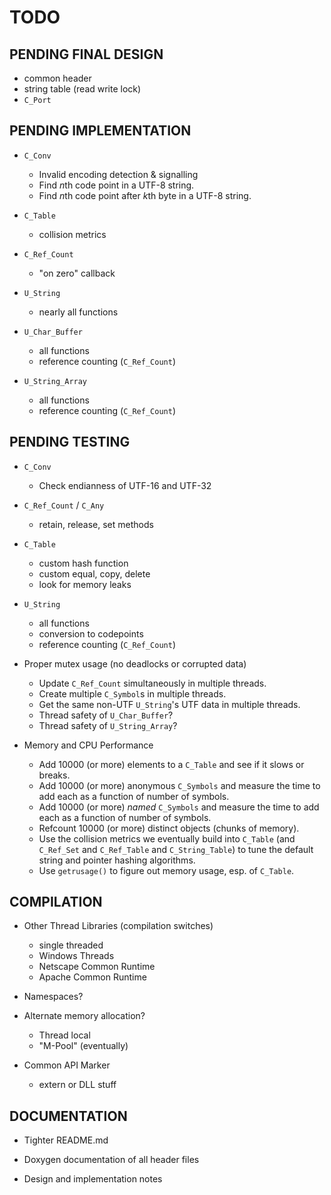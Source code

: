 # TODO

## PENDING FINAL DESIGN

- common header
- string table (read write lock)
- `C_Port`

## PENDING IMPLEMENTATION

- `C_Conv`
   - Invalid encoding detection & signalling
   - Find *n*th code point in a UTF-8 string.
   - Find *n*th code point after *k*th byte in a UTF-8 string.

- `C_Table`
   - collision metrics

- `C_Ref_Count`
  - "on zero" callback

- `U_String`
   - nearly all functions

- `U_Char_Buffer`
   - all functions
   - reference counting (`C_Ref_Count`)

- `U_String_Array`
   - all functions
   - reference counting (`C_Ref_Count`)

## PENDING TESTING

- `C_Conv`
  - Check endianness of UTF-16 and UTF-32

- `C_Ref_Count` / `C_Any`
  - retain, release, set methods

- `C_Table`
   - custom hash function
   - custom equal, copy, delete
   - look for memory leaks

- `U_String`
   - all functions
   - conversion to codepoints
   - reference counting (`C_Ref_Count`)

- Proper mutex usage (no deadlocks or corrupted data)
  - Update `C_Ref_Count` simultaneously in multiple threads.
  - Create multiple `C_Symbol`s in multiple threads.
  - Get the same non-UTF `U_String`'s UTF data in multiple threads.
  - Thread safety of `U_Char_Buffer`?
  - Thread safety of `U_String_Array`?

- Memory and CPU Performance
  - Add 10000 (or more) elements to a `C_Table` and see if it slows or breaks.
  - Add 10000 (or more) anonymous `C_Symbols` and measure the time to add
    each as a function of number of symbols.
  - Add 10000 (or more) *named* `C_Symbols` and measure the time to add
    each as a function of number of symbols.
  - Refcount 10000 (or more) distinct objects (chunks of memory).
  - Use the collision metrics we eventually build into `C_Table`
    (and `C_Ref_Set` and `C_Ref_Table` and `C_String_Table`)
    to tune the default string and pointer hashing algorithms.
  - Use `getrusage()` to figure out memory usage, esp. of `C_Table`.

## COMPILATION

- Other Thread Libraries (compilation switches)
  - single threaded
  - Windows Threads
  - Netscape Common Runtime
  - Apache Common Runtime

- Namespaces?

- Alternate memory allocation?
  - Thread local
  - "M-Pool" (eventually)

- Common API Marker
  - extern or DLL stuff

## DOCUMENTATION

- Tighter README.md

- Doxygen documentation of all header files

- Design and implementation notes

